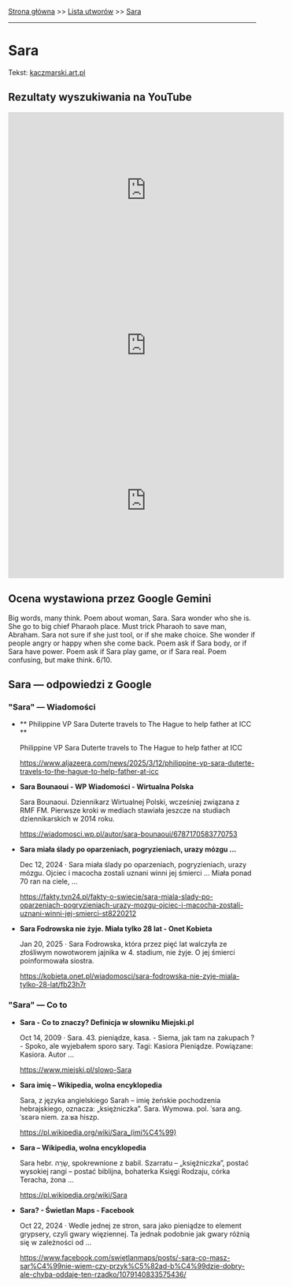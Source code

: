 [Strona główna](../index.md) >> [Lista utworów](../list.md) >> [Sara](537.md)

---

# Sara

Tekst: [kaczmarski.art.pl](https://www.kaczmarski.art.pl/tworczosc/wiersze/sara/)

## Rezultaty wyszukiwania na YouTube

<iframe width="560" height="315" src="https://www.youtube.com/embed/UAQ01vvMftk?si=IdontcarewhotheIRSsendsImnotpayingtaxes" title="YouTube video player" frameborder="0" allow="accelerometer; autoplay; clipboard-write; encrypted-media; gyroscope; picture-in-picture; web-share" referrerpolicy="strict-origin-when-cross-origin" allowfullscreen></iframe>

<iframe width="560" height="315" src="https://www.youtube.com/embed/nMHB7RT6KgI?si=IdontcarewhotheIRSsendsImnotpayingtaxes" title="YouTube video player" frameborder="0" allow="accelerometer; autoplay; clipboard-write; encrypted-media; gyroscope; picture-in-picture; web-share" referrerpolicy="strict-origin-when-cross-origin" allowfullscreen></iframe>

<iframe width="560" height="315" src="https://www.youtube.com/embed/NTNcxGVgn9I?si=IdontcarewhotheIRSsendsImnotpayingtaxes" title="YouTube video player" frameborder="0" allow="accelerometer; autoplay; clipboard-write; encrypted-media; gyroscope; picture-in-picture; web-share" referrerpolicy="strict-origin-when-cross-origin" allowfullscreen></iframe>

## Ocena wystawiona przez Google Gemini

Big words, many think. Poem about woman, Sara. Sara wonder who she is. She go to big chief Pharaoh place. Must trick Pharaoh to save man, Abraham. Sara not sure if she just tool, or if she make choice. She wonder if people angry or happy when she come back. Poem ask if Sara body, or if Sara have power. Poem ask if Sara play game, or if Sara real. Poem confusing, but make think. 6/10.


## Sara — odpowiedzi z Google

### "Sara" — Wiadomości

- **  Philippine VP Sara Duterte travels to The Hague to help father at ICC  **

    Philippine VP Sara Duterte travels to The Hague to help father at ICC 

   <https://www.aljazeera.com/news/2025/3/12/philippine-vp-sara-duterte-travels-to-the-hague-to-help-father-at-icc>
- **Sara Bounaoui - WP Wiadomości - Wirtualna Polska**

    Sara Bounaoui. Dziennikarz Wirtualnej Polski, wcześniej związana z RMF FM. Pierwsze kroki w mediach stawiała jeszcze na studiach dziennikarskich w 2014 roku. 

   <https://wiadomosci.wp.pl/autor/sara-bounaoui/6787170583770753>
- **Sara miała ślady po oparzeniach, pogryzieniach, urazy mózgu ...**

    Dec 12, 2024  ·  Sara miała ślady po oparzeniach, pogryzieniach, urazy mózgu. Ojciec i macocha zostali uznani winni jej śmierci ... Miała ponad 70 ran na ciele, ... 

   <https://fakty.tvn24.pl/fakty-o-swiecie/sara-miala-slady-po-oparzeniach-pogryzieniach-urazy-mozgu-ojciec-i-macocha-zostali-uznani-winni-jej-smierci-st8220212>
- **Sara Fodrowska nie żyje. Miała tylko 28 lat - Onet Kobieta**

    Jan 20, 2025  ·  Sara Fodrowska, która przez pięć lat walczyła ze złośliwym nowotworem jajnika w 4. stadium, nie żyje. O jej śmierci poinformowała siostra. 

   <https://kobieta.onet.pl/wiadomosci/sara-fodrowska-nie-zyje-miala-tylko-28-lat/fb23h7r>

### "Sara" — Co to

- **Sara - Co to znaczy? Definicja w słowniku Miejski.pl**

    Oct 14, 2009  ·  Sara. 43. pieniądze, kasa. - Siema, jak tam na zakupach ? - Spoko, ale wyjebałem sporo sary. Tagi: Kasiora Pieniądze. Powiązane: Kasiora. Autor ... 

   <https://www.miejski.pl/slowo-Sara>
- **Sara imię – Wikipedia, wolna encyklopedia**

    Sara, z języka angielskiego Sarah – imię żeńskie pochodzenia hebrajskiego, oznacza: „księżniczka”. Sara. Wymowa. pol. ˈsara ang. ˈsɛərə niem. zaːʁa hiszp. 

   <https://pl.wikipedia.org/wiki/Sara_(imi%C4%99)>
- **Sara – Wikipedia, wolna encyklopedia**

    Sara hebr. שָׂרָה, spokrewnione z babil. Szarratu – „księżniczka”, postać wysokiej rangi – postać biblijna, bohaterka Księgi Rodzaju, córka Teracha, żona ... 

   <https://pl.wikipedia.org/wiki/Sara>
- **Sara? - Świetlan Maps - Facebook**

    Oct 22, 2024  ·  Wedle jednej ze stron, sara jako pieniądze to element grypsery, czyli gwary więziennej. Ta jednak podobnie jak gwary różnią się w zależności od ... 

   <https://www.facebook.com/swietlanmaps/posts/-sara-co-masz-sar%C4%99nie-wiem-czy-przyk%C5%82ad-b%C4%99dzie-dobry-ale-chyba-oddaje-ten-rzadko/1079140833575436/>

